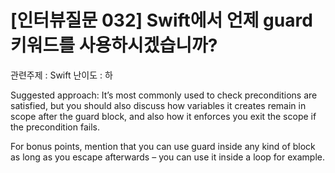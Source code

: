 # [인터뷰질문 032] Swift에서 언제 guard 키워드를 사용하시겠습니까?

관련주제 : Swift
난이도 : 하

Suggested approach: It’s most commonly used to check preconditions are satisfied, but you should also discuss how variables it creates remain in scope after the guard block, and also how it enforces you exit the scope if the precondition fails.

For bonus points, mention that you can use guard inside any kind of block as long as you escape afterwards – you can use it inside a loop for example.
